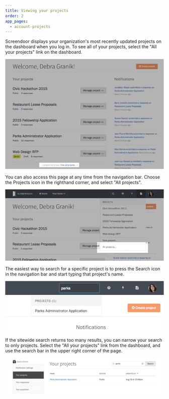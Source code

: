 ```yaml
---
title: Viewing your projects
order: 2
app_pages:
  - account-projects
---
```


Screendoor displays your organization's most recently updated projects on the dashboard when you log in. To see all of your projects, select the "All your projects" link on the dashboard.

![Dashboard 'All your projects' link.](../images/view_projects_1.png)

You can also access this page at any time from the navigation bar. Choose the Projects icon in the righthand corner, and select "All projects".

![All projects option in the navigation bar](../images/view_projects_2.png)

The easiest way to search for a specific project is to press the Search icon in the navigation bar and start typing that project's name.

![Using sitewide search to find a project.](../images/view_projects_3.png)

If the sitewide search returns too many results, you can narrow your search to only projects. Select the "All your projects" link from the dashboard, and use the search bar in the upper right corner of the page.

![Using the search bar on the Your projects page to find a project.](../images/view_projects_4.png)
